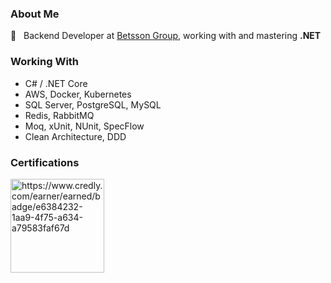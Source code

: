 ### About Me

💼&nbsp;&nbsp;&nbsp;Backend Developer at <a href="https://www.betssongroup.com/">Betsson Group</a>, working with and mastering **.NET**

### Working With

- C# / .NET Core
- AWS, Docker, Kubernetes
- SQL Server, PostgreSQL, MySQL
- Redis, RabbitMQ
- Moq, xUnit, NUnit, SpecFlow
- Clean Architecture, DDD

### Certifications

<img src="https://images.credly.com/images/024d0122-724d-4c5a-bd83-cfe3c4b7a073/image.png" alt="https://www.credly.com/earner/earned/badge/e6384232-1aa9-4f75-a634-a79583faf67d" width="150"/>
</p>
